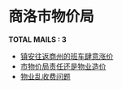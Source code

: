 # 商洛市物价局
__TOTAL MAILS : 3__
- [镇安往返商州的班车肆意涨价](../../categories/mails/5103.md)
- [市物价局责任还是物业造价](../../categories/mails/3134.md)
- [物业乱收费问题](../../categories/mails/3047.md)